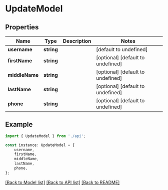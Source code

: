 # UpdateModel


## Properties

Name | Type | Description | Notes
------------ | ------------- | ------------- | -------------
**username** | **string** |  | [default to undefined]
**firstName** | **string** |  | [optional] [default to undefined]
**middleName** | **string** |  | [optional] [default to undefined]
**lastName** | **string** |  | [optional] [default to undefined]
**phone** | **string** |  | [optional] [default to undefined]

## Example

```typescript
import { UpdateModel } from './api';

const instance: UpdateModel = {
    username,
    firstName,
    middleName,
    lastName,
    phone,
};
```

[[Back to Model list]](../README.md#documentation-for-models) [[Back to API list]](../README.md#documentation-for-api-endpoints) [[Back to README]](../README.md)

